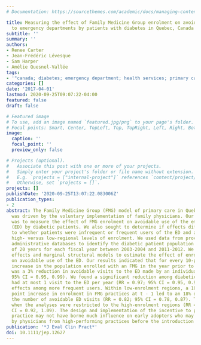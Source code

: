 ```yaml
---
# Documentation: https://sourcethemes.com/academic/docs/managing-content/

title: Measuring the effect of Family Medicine Group enrolment on avoidable visits
  to emergency departments by patients with diabetes in Quebec, Canada
subtitle: ''
summary: ''
authors:
- Renee Carter
- Jean-Frédéric Lévesque
- Sam Harper
- Amélie Quesnel-Vallée
tags:
- '"canada; diabetes; emergency department; health services; primary care reform"'
categories: []
date: '2017-04-01'
lastmod: 2020-09-25T09:07:22-04:00
featured: false
draft: false

# Featured image
# To use, add an image named `featured.jpg/png` to your page's folder.
# Focal points: Smart, Center, TopLeft, Top, TopRight, Left, Right, BottomLeft, Bottom, BottomRight.
image:
  caption: ''
  focal_point: ''
  preview_only: false

# Projects (optional).
#   Associate this post with one or more of your projects.
#   Simply enter your project's folder or file name without extension.
#   E.g. `projects = ["internal-project"]` references `content/project/deep-learning/index.md`.
#   Otherwise, set `projects = []`.
projects: []
publishDate: '2020-09-25T13:07:22.083006Z'
publication_types:
- 2
abstract: The Family Medicine Group (FMG) model of primary care in Quebec, Canada,
  was driven by the voluntary implementation of family physicians. Our main objective
  was to measure the effect of FMG enrolment on avoidable use of the emergency department
  (ED) by diabetic patients. We also sought to determine if effects differed according
  to whether patients were infrequent or frequent users of the ED and according to
  high- versus low-regional levels of enrolment. We used data from provincial health
  administrative databases to identify the diabetic patient population over the age
  of 20 years for each fiscal year between 2003-2004 and 2011-2012. We used fixed
  effects and marginal structural models to estimate the effect of enrolment in FMGs
  on avoidable use of the ED. Our results indicated that for every 10-percentage point
  increase in the population enrolled with an FMG in the year prior to an event, there
  was a 3% reduction in avoidable visits to the ED made by an individual (RR = 0.97;
  95% CI = 0.95, 0.99). We found a significant reduction among diabetic patients who
  had at most 1 visit to the ED per year (RR = 0.97; 95% CI = 0.95, 0.99) and nonsignificant
  effects among more frequent users. Within low-enrolment regions, a 10-percentage
  point increase in enrolment in FMG practices at t - 1 led to an 18% decrease in
  the number of avoidable ED visits (RR = 0.82; 95% CI = 0.78, 0.87). The effect disappeared
  when the analyses were restricted to the high-enrolment regions (RR = 1.00; 95%
  CI = 0.92, 1.09). The design and implementation of the incentive to promote team-based
  practice may not have borne much influence on early adopters who may have been overrepresented
  by physicians from high-performing practices before the introduction of the reform.
publication: '*J Eval Clin Pract*'
doi: 10.1111/jep.12627
---
```

